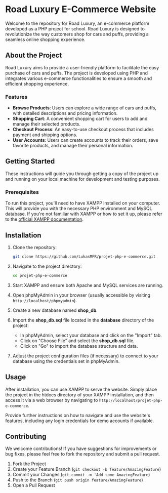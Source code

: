 # Road Luxury E-Commerce Website

Welcome to the repository for Road Luxury, an e-commerce platform developed as a PHP project for school. Road Luxury is designed to revolutionize the way customers shop for cars and puffs, providing a seamless online shopping experience.

## About the Project

Road Luxury aims to provide a user-friendly platform to facilitate the easy purchase of cars and puffs. The project is developed using PHP and integrates various e-commerce functionalities to ensure a smooth and efficient shopping experience. 

### Features

- **Browse Products**: Users can explore a wide range of cars and puffs, with detailed descriptions and pricing information.
- **Shopping Cart**: A convenient shopping cart for users to add and manage their selected products.
- **Checkout Process**: An easy-to-use checkout process that includes payment and shipping options.
- **User Accounts**: Users can create accounts to track their orders, save favorite products, and manage their personal information.

## Getting Started

These instructions will guide you through getting a copy of the project up and running on your local machine for development and testing purposes.

### Prerequisites

To run this project, you'll need to have XAMPP installed on your computer. This will provide you with the necessary PHP environment and MySQL database. If you're not familiar with XAMPP or how to set it up, please refer to the [official XAMPP documentation](https://www.apachefriends.org/index.html).

## Installation

1. Clone the repository:
   ```bash
   git clone https://github.com/LukasMFR/projet-php-e-commerce.git
   ```

2. Navigate to the project directory:
    ```bash
    cd projet-php-e-commerce
    ```

3. Start XAMPP and ensure both Apache and MySQL services are running.

4. Open phpMyAdmin in your browser (usually accessible by visiting `http://localhost/phpmyadmin`).

5. Create a new database named **shop_db**.

6. Import the **shop_db.sql** file located in the **database** directory of the project:
    - In phpMyAdmin, select your database and click on the "Import" tab.
    - Click on "Choose File" and select the **shop_db.sql** file.
    - Click on "Go" to import the database structure and data.

7. Adjust the project configuration files (if necessary) to connect to your database using the credentials set in phpMyAdmin.

## Usage
After installation, you can use XAMPP to serve the website. Simply place the project in the htdocs directory of your XAMPP installation, and then access it via a web browser by navigating to `http://localhost/projet-php-e-commerce`.

Provide further instructions on how to navigate and use the website's features, including any login credentials for demo accounts if available.

## Contributing
We welcome contributions! If you have suggestions for improvements or bug fixes, please feel free to fork the repository and submit a pull request.

1. Fork the Project
2. Create your Feature Branch (`git checkout -b feature/AmazingFeature`)
3. Commit your Changes (`git commit -m 'Add some AmazingFeature`)
4. Push to the Branch (`git push origin feature/AmazingFeature`)
5. Open a Pull Request